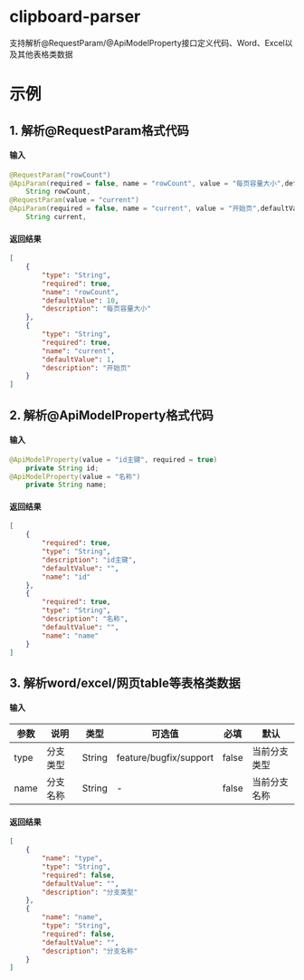 # clipboard-parser
支持解析@RequestParam/@ApiModelProperty接口定义代码、Word、Excel以及其他表格类数据


# 示例


## 1. 解析@RequestParam格式代码

#### 输入

```java
@RequestParam("rowCount")
@ApiParam(required = false, name = "rowCount", value = "每页容量大小",defaultValue = 10)
    String rowCount,
@RequestParam(value = "current")
@ApiParam(required = false, name = "current", value = "开始页",defaultValue = 1)
    String current,
```

#### 返回结果

```json
[
    {
        "type": "String",
        "required": true,
        "name": "rowCount",
        "defaultValue": 10,
        "description": "每页容量大小"
    },
    {
        "type": "String",
        "required": true,
        "name": "current",
        "defaultValue": 1,
        "description": "开始页"
    }
]
```



## 2. 解析@ApiModelProperty格式代码

#### 输入

```java
@ApiModelProperty(value = "id主键", required = true)
    private String id;
@ApiModelProperty(value = "名称")
    private String name;
```

#### 返回结果

```json
[
    {
        "required": true,
        "type": "String",
        "description": "id主键",
        "defaultValue": "",
        "name": "id"
    },
    {
        "required": true,
        "type": "String",
        "description": "名称",
        "defaultValue": "",
        "name": "name"
    }
]
```



## 3. 解析word/excel/网页table等表格类数据

#### 输入

| 参数 | 说明     | 类型   | 可选值                 | 必填  | 默认         |
| ---- | -------- | ------ | ---------------------- | ----- | ------------ |
| type | 分支类型 | String | feature/bugfix/support | false | 当前分支类型 |
| name | 分支名称 | String | -                      | false | 当前分支名称 |

#### 返回结果

```json
[
    {
        "name": "type",
        "type": "String",
        "required": false,
        "defaultValue": "",
        "description": "分支类型"
    },
    {
        "name": "name",
        "type": "String",
        "required": false,
        "defaultValue": "",
        "description": "分支名称"
    }
]
```

